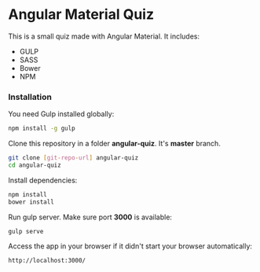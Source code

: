 # Angular Material Quiz

This is a small quiz made with Angular Material. It includes:

  - GULP
  - SASS
  - Bower
  - NPM


### Installation

You need Gulp installed globally:

```sh
npm install -g gulp
```

Clone this repository in a folder **angular-quiz**. It's **master** branch.
```sh
git clone [git-repo-url] angular-quiz
cd angular-quiz
```
Install dependencies:
```sh
npm install
bower install
```
Run gulp server. Make sure port **3000** is available:
```sh
gulp serve
```
Access the app in your browser if it didn't start your browser automatically:
```sh
http://localhost:3000/
```